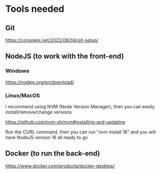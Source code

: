 # Tools needed

## Git
https://consolejs.net/2022/08/04/git-setup/

## NodeJS (to work with the front-end)

### Windows
https://nodejs.org/en/download/

### Linux/MacOS
I recommend using NVM (Node Version Manager), then you can easily install/remove/change versions

https://github.com/nvm-sh/nvm#installing-and-updating

Run the CURL command, then you can run "nvm install 16" and you will have NodeJS version 16 all ready to go

## Docker (to run the back-end)

https://www.docker.com/products/docker-desktop/
